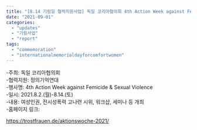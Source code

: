 ```yaml
---
title: "[8.14 기림일 협력지원사업] 독일 코리아협의회 4th Action Week against Femicide & Sexual Violence (8.2-8.14)"
date: "2021-09-01"
categories: 
  - "updates"
  - "기림사업"
  - "report"
tags: 
  - "commemoration"
  - "internationalmemorialdayforcomfortwomen"
---
```


\-주최: 독일 코리아협의회  
\-협력지원: 정의기억연대  
\-행사명: 4th Action Week against Femicide & Sexual Violence  
\-일시: 2021.8.2.(월)-8.14.(토)  
\-내용: 여성인권, 전시성폭력 고나련 시위, 워크샵, 세미나 등 개최  
\-홈페이지 링크:

https://trostfrauen.de/aktionswoche-2021/

